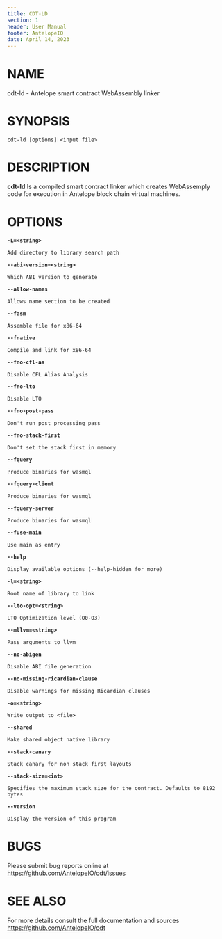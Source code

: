 ```yaml
---
title: CDT-LD
section: 1
header: User Manual
footer: AntelopeIO
date: April 14, 2023
---
```

# NAME
cdt-ld - Antelope smart contract WebAssembly linker

# SYNOPSIS

`cdt-ld [options] <input file>`

# DESCRIPTION

**cdt-ld**  Is a compiled smart contract linker which creates WebAssemply code for 
execution in Antelope block chain virtual machines.  

# OPTIONS

**`-L=<string>`**

    Add directory to library search path

**`--abi-version=<string>`**

    Which ABI version to generate
    
**`--allow-names`**

    Allows name section to be created
    
**`--fasm`**

    Assemble file for x86-64
    
**`--fnative`**

    Compile and link for x86-64
    
**`--fno-cfl-aa`**

    Disable CFL Alias Analysis
    
**`--fno-lto`**

    Disable LTO

**`--fno-post-pass`**

    Don't run post processing pass
    
**`--fno-stack-first`**

    Don't set the stack first in memory
    
**`--fquery`**

    Produce binaries for wasmql
    
**`--fquery-client`**

    Produce binaries for wasmql
    
**`--fquery-server`**

    Produce binaries for wasmql
    
**`--fuse-main`**

    Use main as entry
    
**`--help`**

    Display available options (--help-hidden for more)
    
**`-l=<string>`**

    Root name of library to link
    
**`--lto-opt=<string>`**

    LTO Optimization level (O0-O3)

**`--mllvm=<string>`**

    Pass arguments to llvm
    
**`--no-abigen`**

    Disable ABI file generation
    
**`--no-missing-ricardian-clause`**

    Disable warnings for missing Ricardian clauses
    
**`-o=<string>`**

    Write output to <file>
    
**`--shared`**

    Make shared object native library
    
**`--stack-canary`**

    Stack canary for non stack first layouts
    
**`--stack-size=<int>`**

    Specifies the maximum stack size for the contract. Defaults to 8192 bytes
    
**`--version`**

    Display the version of this program
    

# BUGS

Please submit bug reports online at https://github.com/AntelopeIO/cdt/issues

# SEE ALSO

For more details consult the full documentation and sources https://github.com/AntelopeIO/cdt


